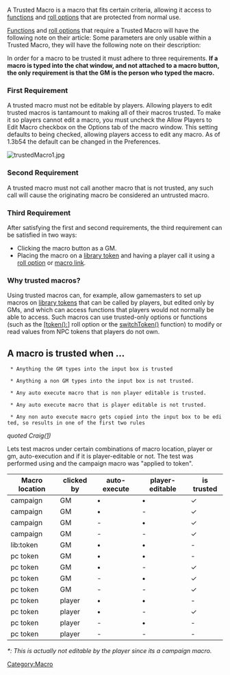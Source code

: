 A Trusted Macro is a macro that fits certain criteria, allowing it
access to [functions](:Category:Macro_Function "wikilink") and [roll
options](:Category:Roll_Option "wikilink") that are protected from
normal use.

[Functions](:Category:Macro_Function "wikilink") and [roll
options](:Category:Roll_Option "wikilink") that require a Trusted Macro
will have the following note on their article:  Some parameters are only
usable within a Trusted Macro, they will have the following note on
their description:

In order for a macro to be trusted it must adhere to three requirements.
**If a macro is typed into the chat window, and not attached to a macro
button, the only requirement is that the GM is the person who typed the
macro.**

### First Requirement

A trusted macro must not be editable by players. Allowing players to
edit trusted macros is tantamount to making all of their macros trusted.
To make it so players cannot edit a macro, you must uncheck the Allow
Players to Edit Macro checkbox on the Options tab of the macro window.
This setting defaults to being checked, allowing players access to edit
any macro. As of 1.3b54 the default can be changed in the Preferences.

![trustedMacro1.jpg](trustedMacro1.jpg "trustedMacro1.jpg")

### Second Requirement

A trusted macro must not call another macro that is not trusted, any
such call will cause the originating macro be considered an untrusted
macro.

### Third Requirement

After satisfying the first and second requirements, the third
requirement can be satisfied in two ways:

  - Clicking the macro button as a GM.
  - Placing the macro on a [library token](Library_Token "wikilink") and
    having a player call it using a [roll
    option](:Category:Roll_Option "wikilink") or [macro
    link](macroLink "wikilink").

### Why trusted macros?

Using trusted macros can, for example, allow gamemasters to set up
macros on [library tokens](Library_Token "wikilink") that can be called
by players, but edited only by GMs, and which can access functions that
players would not normally be able to access. Such macros can use
trusted-only options or functions (such as the
[\[token():](token_\(roll_option\) "wikilink")\] roll option or the
[switchToken()](switchToken "wikilink") function) to modify or read
values from NPC tokens that players do not own.

## A macro is trusted when ...

` * Anything the GM types into the input box is trusted`

` * Anything a non GM types into the input box is not trusted.`

` * Any auto execute macro that is non player editable is trusted.`

` * Any auto execute macro that is player editable is not trusted.`

` * Any non auto execute macro gets copied into the input box to be edited, so results in one of the first two rules`

*quoted
Craig([1](http://forums.rptools.net/memberlist.php?mode=viewprofile&u=1338))*

Lets test macros under certain combinations of macro location, player or
gm, auto-execution and if it is player-editable or not. The test was
performed using  and the campaign macro was "applied to token".

| Macro location | clicked by | auto-execute | player-editable | is trusted               |
| -------------- | ---------- | ------------ | --------------- | ------------------------ |
| campaign       | GM         | •            | •               | ✓                        |
| campaign       | GM         | •            | \-              | ✓                        |
| campaign       | GM         | \-           | •               | ✓                        |
| campaign       | GM         | \-           | \-              | ✓                        |
| lib:token      | GM         | •            | •               | \- |- bgcolor= lightgrey |
| pc token       | GM         | •            | •               | \-                       |
| pc token       | GM         | •            | \-              | ✓                        |
| pc token       | GM         | \-           | •               | ✓                        |
| pc token       | GM         | \-           | \-              | ✓ |- bgcolor= lightgrey  |
| pc token       | player     | •            | •               | \-                       |
| pc token       | player     | •            | \-              | ✓                        |
| pc token       | player     | \-           | •               | \-                       |
| pc token       | player     | \-           | \-              | \-                       |

*\*: This is actually not editable by the player since its a campaign
macro.*

[Category:Macro](Category:Macro "wikilink")